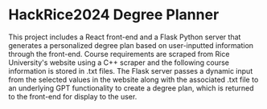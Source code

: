 # HackRice2024 Degree Planner

This project includes a React front-end and a Flask Python server that generates a personalized degree plan based on user-inputted information through the front-end. Course requirements are scraped from Rice University's website using a C++ scraper and the following course information is stored in .txt files. The Flask server passes a dynamic input from the selected values in the website along with the associated .txt file to an underlying GPT functionality to create a degree plan, which is returned to the front-end for display to the user.
